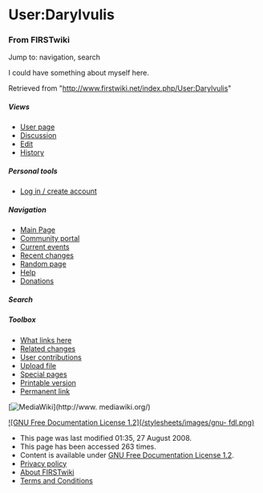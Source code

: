 # User:Darylvulis

### From FIRSTwiki

Jump to: navigation, search

I could have something about myself here.

Retrieved from "<http://www.firstwiki.net/index.php/User:Darylvulis>"

##### Views

  * [User page](/index.php/User:Darylvulis)
  * [Discussion](/index.php?title=User_talk:Darylvulis&action=edit)
  * [Edit](/index.php?title=User:Darylvulis&action=edit)
  * [History](/index.php?title=User:Darylvulis&action=history)

##### Personal tools

  * [Log in / create account](/index.php?title=Special:Userlogin&returnto=User:Darylvulis)

[](/index.php/Main_Page "Main Page" )

##### Navigation

  * [Main Page](/index.php/Main_Page)
  * [Community portal](/index.php/FIRSTwiki:Community_portal)
  * [Current events](/index.php/Current_events)
  * [Recent changes](/index.php/Special:Recentchanges)
  * [Random page](/index.php/Special:Random)
  * [Help](/index.php/FIRSTwiki:Help)
  * [Donations](/index.php/FIRSTwiki:Site_support)

##### Search



##### Toolbox

  * [What links here](/index.php/Special:Whatlinkshere/User:Darylvulis)
  * [Related changes](/index.php/Special:Recentchangeslinked/User:Darylvulis)
  * [User contributions](/index.php/Special:Contributions/Darylvulis)
  * [Upload file](/index.php/Special:Upload)
  * [Special pages](/index.php/Special:Specialpages)
  * [Printable version](/index.php?title=User:Darylvulis&printable=yes)
  * [Permanent link](/index.php?title=User:Darylvulis&oldid=68871)

[![MediaWiki](/skins/common/images/poweredby_mediawiki_88x31.png)](http://www.
mediawiki.org/)

[![GNU Free Documentation License 1.2](/stylesheets/images/gnu-
fdl.png)](http://www.gnu.org/copyleft/fdl.html)

  * This page was last modified 01:35, 27 August 2008.
  * This page has been accessed 263 times.
  * Content is available under [GNU Free Documentation License 1.2](http://www.gnu.org/copyleft/fdl.html "http://www.gnu.org/copyleft/fdl.html" ).
  * [Privacy policy](/index.php/FIRSTwiki:Privacy_policy "FIRSTwiki:Privacy policy" )
  * [About FIRSTwiki](/index.php/FIRSTwiki:About "FIRSTwiki:About" )
  * [Terms and Conditions](/index.php/FIRSTwiki:Terms_and_conditions "FIRSTwiki:Terms and conditions" )

